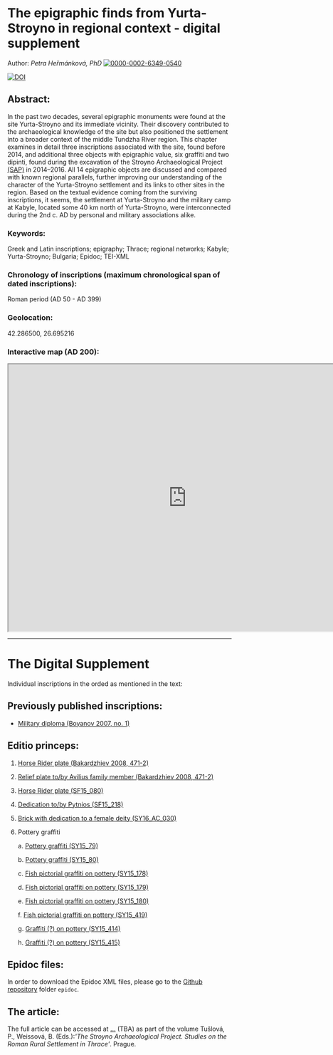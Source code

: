 
# The epigraphic finds from Yurta-Stroyno in regional context - digital supplement

Author: *Petra Heřmánková, PhD* [![0000-0002-6349-0540](https://orcid.org/sites/default/files/images/orcid_16x16.png)](https://orcid.org/0000-0002-6349-0540)

[![DOI](https://zenodo.org/badge/DOI/10.5281/zenodo.3903144.svg)](https://doi.org/10.5281/zenodo.3903144)


## Abstract:
In the past two decades, several epigraphic monuments were found at the site Yurta-Stroyno and its immediate vicinity. Their discovery contributed to the archaeological knowledge of the site but also positioned the settlement into a broader context of the middle Tundzha River region. This chapter examines in detail three inscriptions associated with the site, found before 2014, and additional three objects with epigraphic value, six graffiti and two dipinti, found during the excavation of the Stroyno Archaeological Project [(SAP)](https://ukar.ff.cuni.cz/cs/veda-a-vyzkum/projekty/balkan-a-egejska-oblast/strojno/) in 2014–2016. All 14 epigraphic objects are discussed and compared with known regional parallels, further improving our understanding of the character of the Yurta-Stroyno settlement and its links to other sites in the region. Based on the textual evidence coming from the surviving inscriptions, it seems, the settlement at Yurta-Stroyno and the military camp at Kabyle, located some 40 km north of Yurta-Stroyno, were interconnected during the 2nd c. AD by personal and military associations alike.

### Keywords:
Greek and Latin inscriptions; epigraphy; Thrace; regional networks; Kabyle; Yurta-Stroyno; Bulgaria; Epidoc; TEI-XML

### Chronology of inscriptions (maximum chronological span of dated inscriptions):
Roman period (AD 50 - AD 399)

### Geolocation:
42.286500, 26.695216

### Interactive map (AD 200):
<div align="center"><iframe width="800" height="600" frameborder="1" src="https://petrajanouchova.carto.com/builder/a0145f9c-f772-41bc-ab69-75b298ccf398/embed"></iframe>
</div>

------------------
# The Digital Supplement

Individual inscriptions in the orded as mentioned in the text:

## Previously published inscriptions:

- [Military diploma (Boyanov 2007, no. 1)](https://petrifiedvoices.github.io/stroyno-inscriptions/html/Boyanov2007_1.html)

## Editio princeps: 

1. [Horse Rider plate (Bakardzhiev 2008, 471-2)](https://petrifiedvoices.github.io/stroyno-inscriptions/html/Hermankova2020_1.html)

2. [Relief plate to/by Avilius family member (Bakardzhiev 2008, 471-2)](https://petrifiedvoices.github.io/stroyno-inscriptions/html/Hermankova2020_2.html)

3. [Horse Rider plate (SF15_080)](https://petrifiedvoices.github.io/stroyno-inscriptions/html/Hermankova2020_3.html)

4. [Dedication to/by Pytnios (SF15_218)](https://petrifiedvoices.github.io/stroyno-inscriptions/html/Hermankova2020_4.html)

5. [Brick with dedication to a female deity (SY16_AC_030)](https://petrifiedvoices.github.io/stroyno-inscriptions/html/Hermankova2020_5.html)

6. Pottery graffiti
	
	a. [Pottery graffiti (SY15_79)](https://petrifiedvoices.github.io/stroyno-inscriptions/html/Hermankova2020_6_a.html)

	b. [Pottery graffiti (SY15_80)](https://petrifiedvoices.github.io/stroyno-inscriptions/html/Hermankova2020_6_b.html)

	c. [Fish pictorial graffiti on pottery (SY15_178)](https://petrifiedvoices.github.io/stroyno-inscriptions/html/Hermankova2020_6_c.html)

	d. [Fish pictorial graffiti on pottery (SY15_179)](https://petrifiedvoices.github.io/stroyno-inscriptions/html/Hermankova2020_6_d.html)
	
	e. [Fish pictorial graffiti on pottery (SY15_180)](https://petrifiedvoices.github.io/stroyno-inscriptions/html/Hermankova2020_6_e.html)

	f. [Fish pictorial graffiti on pottery (SY15_419)](https://petrifiedvoices.github.io/stroyno-inscriptions/html/Hermankova2020_6_f.html)

	g. [Graffiti (?) on pottery (SY15_414)](https://petrifiedvoices.github.io/stroyno-inscriptions/html/Hermankova2020_6_f.html)

	h. [Graffiti (?) on pottery (SY15_415)](https://petrifiedvoices.github.io/stroyno-inscriptions/html/Hermankova2020_6_h.html)

## Epidoc files: 
In order to download the Epidoc XML files, please go to the [Github repository](https://github.com/petrifiedvoices/stroyno-inscriptions) folder ```epidoc```.

## The article: 
The full article can be accessed at [...]() (TBA) as part of the volume Tušlová, P., Weissová, B. (Eds.):_'The Stroyno Archaeological Project. 
Studies on the Roman Rural Settlement in Thrace'_. Prague.

